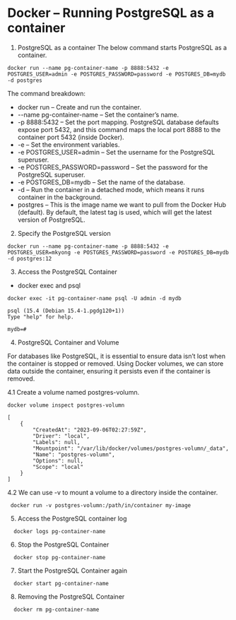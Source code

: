 # Docker – Running PostgreSQL as a container

1. PostgreSQL as a container
The below command starts PostgreSQL as a container.
```
docker run --name pg-container-name -p 8888:5432 -e POSTGRES_USER=admin -e POSTGRES_PASSWORD=password -e POSTGRES_DB=mydb -d postgres
```

The command breakdown:

- docker run – Create and run the container.
- --name pg-container-name – Set the container’s name.
- -p 8888:5432 – Set the port mapping. PostgreSQL database defaults expose port 5432, and this command maps the local port 8888 to the container port 5432 (inside Docker).
- -e – Set the environment variables.
- -e POSTGRES_USER=admin – Set the username for the PostgreSQL superuser.
- -e POSTGRES_PASSWORD=password – Set the password for the PostgreSQL superuser.
- -e POSTGRES_DB=mydb – Set the name of the database.
- -d – Run the container in a detached mode, which means it runs container in the background.
- postgres – This is the image name we want to pull from the Docker Hub (default). By default, the latest tag is used, which will get the latest version of PostgreSQL.

2. Specify the PostgreSQL version

```
docker run --name pg-container-name -p 8888:5432 -e POSTGRES_USER=mkyong -e POSTGRES_PASSWORD=password -e POSTGRES_DB=mydb -d postgres:12
```
3. Access the PostgreSQL Container

- docker exec and psql

```
docker exec -it pg-container-name psql -U admin -d mydb

psql (15.4 (Debian 15.4-1.pgdg120+1))
Type "help" for help.

mydb=#
```

4. PostgreSQL Container and Volume

For databases like PostgreSQL, it is essential to ensure data isn’t lost when the container is stopped or removed. Using Docker volumes, we can store data outside the container, ensuring it persists even if the container is removed.

4.1 Create a volume named postgres-volumn.

```
docker volume inspect postgres-volumn
```
```
[
    {
        "CreatedAt": "2023-09-06T02:27:59Z",
        "Driver": "local",
        "Labels": null,
        "Mountpoint": "/var/lib/docker/volumes/postgres-volumn/_data",
        "Name": "postgres-volumn",
        "Options": null,
        "Scope": "local"
    }
]
```
4.2 We can use -v to mount a volume to a directory inside the container.
```
 docker run -v postgres-volumn:/path/in/container my-image  
```

5. Access the PostgreSQL container log
```
  docker logs pg-container-name
```
6. Stop the PostgreSQL Container
```
  docker stop pg-container-name
```
7. Start the PostgreSQL Container again
```
  docker start pg-container-name
```
8. Removing the PostgreSQL Container
```
  docker rm pg-container-name
```